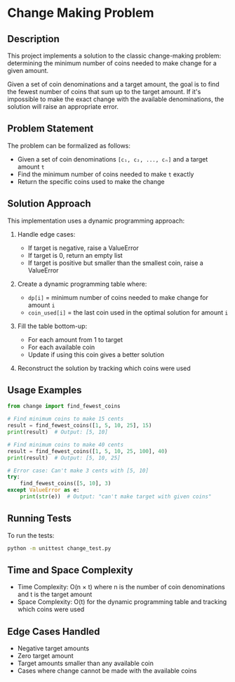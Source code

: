 # Change Making Problem

## Description

This project implements a solution to the classic change-making problem: determining the minimum number of coins needed to make change for a given amount.

Given a set of coin denominations and a target amount, the goal is to find the fewest number of coins that sum up to the target amount. If it's impossible to make the exact change with the available denominations, the solution will raise an appropriate error.

## Problem Statement

The problem can be formalized as follows:
- Given a set of coin denominations `[c₁, c₂, ..., cₙ]` and a target amount `t`
- Find the minimum number of coins needed to make `t` exactly
- Return the specific coins used to make the change

## Solution Approach

This implementation uses a dynamic programming approach:

1. Handle edge cases:
   - If target is negative, raise a ValueError
   - If target is 0, return an empty list
   - If target is positive but smaller than the smallest coin, raise a ValueError

2. Create a dynamic programming table where:
   - `dp[i]` = minimum number of coins needed to make change for amount `i`
   - `coin_used[i]` = the last coin used in the optimal solution for amount `i`

3. Fill the table bottom-up:
   - For each amount from 1 to target
   - For each available coin
   - Update if using this coin gives a better solution

4. Reconstruct the solution by tracking which coins were used

## Usage Examples

```python
from change import find_fewest_coins

# Find minimum coins to make 15 cents
result = find_fewest_coins([1, 5, 10, 25], 15)
print(result)  # Output: [5, 10]

# Find minimum coins to make 40 cents
result = find_fewest_coins([1, 5, 10, 25, 100], 40)
print(result)  # Output: [5, 10, 25]

# Error case: Can't make 3 cents with [5, 10]
try:
    find_fewest_coins([5, 10], 3)
except ValueError as e:
    print(str(e))  # Output: "can't make target with given coins"
```

## Running Tests

To run the tests:

```bash
python -m unittest change_test.py
```

## Time and Space Complexity

- Time Complexity: O(n × t) where n is the number of coin denominations and t is the target amount
- Space Complexity: O(t) for the dynamic programming table and tracking which coins were used

## Edge Cases Handled

- Negative target amounts
- Zero target amount
- Target amounts smaller than any available coin
- Cases where change cannot be made with the available coins

